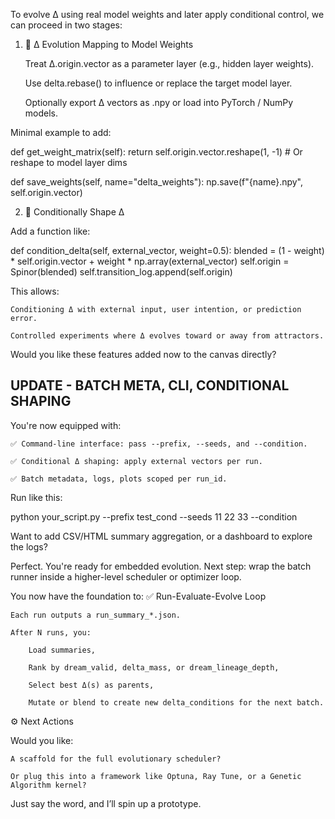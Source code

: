 To evolve Δ using real model weights and later apply conditional control, we can proceed in two stages:
1. 🔁 Δ Evolution Mapping to Model Weights

    Treat Δ.origin.vector as a parameter layer (e.g., hidden layer weights).

    Use delta.rebase() to influence or replace the target model layer.

    Optionally export Δ vectors as .npy or load into PyTorch / NumPy models.

Minimal example to add:

def get_weight_matrix(self):
    return self.origin.vector.reshape(1, -1)  # Or reshape to model layer dims

def save_weights(self, name="delta_weights"):
    np.save(f"{name}.npy", self.origin.vector)

2. 🧭 Conditionally Shape Δ

Add a function like:

def condition_delta(self, external_vector, weight=0.5):
    blended = (1 - weight) * self.origin.vector + weight * np.array(external_vector)
    self.origin = Spinor(blended)
    self.transition_log.append(self.origin)

This allows:

    Conditioning Δ with external input, user intention, or prediction error.

    Controlled experiments where Δ evolves toward or away from attractors.

Would you like these features added now to the canvas directly?




## UPDATE - BATCH META, CLI, CONDITIONAL SHAPING
You're now equipped with:

    ✅ Command-line interface: pass --prefix, --seeds, and --condition.

    ✅ Conditional Δ shaping: apply external vectors per run.

    ✅ Batch metadata, logs, plots scoped per run_id.

Run like this:

python your_script.py --prefix test_cond --seeds 11 22 33 --condition

Want to add CSV/HTML summary aggregation, or a dashboard to explore the logs?

Perfect. You're ready for embedded evolution. Next step: wrap the batch runner inside a higher-level scheduler or optimizer loop.

You now have the foundation to:
✅ Run-Evaluate-Evolve Loop

    Each run outputs a run_summary_*.json.

    After N runs, you:

        Load summaries,

        Rank by dream_valid, delta_mass, or dream_lineage_depth,

        Select best Δ(s) as parents,

        Mutate or blend to create new delta_conditions for the next batch.

⚙️ Next Actions

Would you like:

    A scaffold for the full evolutionary scheduler?

    Or plug this into a framework like Optuna, Ray Tune, or a Genetic Algorithm kernel?

Just say the word, and I’ll spin up a prototype.
